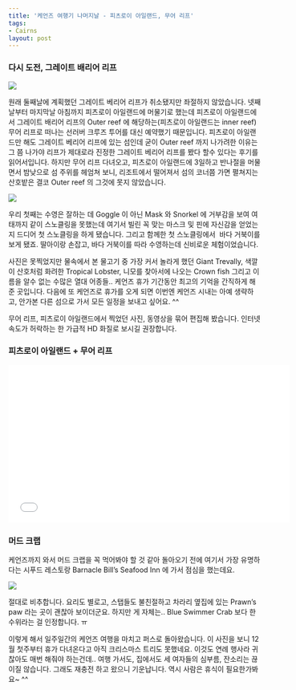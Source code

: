 ```yaml
---
title: '케언즈 여행기 나머지날 - 피츠로이 아일랜드, 무어 리프'
tags:
- Cairns
layout: post
---
```

### 다시 도전, 그레이트 배리어 리프 ###

![](http://i.imgur.com/2kv5bj1.jpg)

원래 둘째날에 계획했던 그레이트 베리어 리프가 취소됐지만 좌절하지 않았습니다. 넷째날부터 마지막날 아침까지 피츠로이 아일랜드에 머물기로 했는데 피츠로이 아일랜드에서 그레이트 배리어 리프의 Outer reef 에 해당하는(피츠로이 아일랜드는 inner reef) 무어 리프로 떠나는 선러버 크루즈 투어를 대신 예약했기 때문입니다. 피츠로이 아일랜드만 해도 그레이트 베리어 리프에 있는 섬인데 굳이 Outer reef 까지 나가려한 이유는 그 쯤 나가야 리프가 제대로라 진정한 그레이트 베리어 리프를 봤다 할수 있다는 후기를 읽어서입니다. 하지만 무어 리프 다녀오고, 피츠로이 아일랜드에 3일하고 반나절을 머물면서 밤낮으로 섬 주위를 헤엄쳐 보니, 리조트에서 떨어져서 섬의 코너쯤 가면 펼쳐지는 산호밭은 결코 Outer reef 의 그것에 못지 않았습니다.

![](http://i.imgur.com/IFqhOdG.jpg)

우리 첫째는 수영은 잘하는 데 Goggle 이 아닌 Mask 와 Snorkel 에 거부감을 보여 여태까지 같이 스노클링을 못했는데 여기서 빌린 꼭 맞는 마스크 및 핀에 자신감을 얻었는지 드디어 첫 스노클링을 하게 됐습니다. 그리고 함께한 첫 스노클링에서  바다 거북이를 보게 됐죠. 딸아이랑 손잡고, 바다 거북이를 따라 수영하는데 신비로운 체험이었습니다.


사진은 못찍었지만 물속에서 본 물고기 중 가장 커서 놀라게 했던 Giant Trevally, 색깔이 산호처럼 화려한 Tropical Lobster, 니모를 찾아서에 나오는 Crown fish 그리고 이름을 알수 없는 수많은 열대 어종들.. 케언즈 휴가 기간동안 최고의 기억을 간직하게 해준 곳입니다. 다음에 또 케언즈로 휴가를 오게 되면 이번엔 케언즈 시내는 아예 생략하고, 안가본 다른 섬으로 가서 모든 일정을 보내고 싶어요. ^^


무어 리프, 피츠로이 아일랜드에서 찍었던 사진, 동영상을 묶어 편집해 봤습니다. 인터넷 속도가 허락하는 한 가급적 HD 화질로 보시길 권장합니다.

### 피츠로이 아일랜드 + 무어 리프 ###

<iframe src="//www.youtube.com/embed/So-S0WV52eg" width="560px" height="315px" frameborder="0" scrolling="no" allowfullscreen=""></iframe>

### 머드 크랩 ###

케언즈까지 와서 머드 크랩을 꼭 먹어봐야 할 것 같아 돌아오기 전에 여기서 가장 유명하다는 시푸드 레스토랑 Barnacle Bill&#8217;s Seafood Inn 에 가서 점심을 했는데요.


![](http://i.imgur.com/YLs0XrF.jpg)

절대로 비추합니다. 요리도 별로고, 스탭들도 불친절하고 차라리 옆집에 있는 Prawn&#8217;s paw 라는 곳이 괜찮아 보이더군요. 하지만 게 자체는.. Blue Swimmer Crab 보다 한수위라는 걸 인정합니다. ㅠ

이렇게 해서 일주일간의 케언즈 여행을 마치고 퍼스로 돌아왔습니다. 이 사진을 보니 12월 첫주부터 휴가 다녀온다고 아직 크리스마스 트리도 못했네요. 이것도 연례 행사라 귀찮아도 매번 해줘야 하는건데.. 여행 가서도, 집에서도 세 여자들의 심부름, 잔소리는 끊이질 않습니다. 그래도 재충전 하고 왔으니 기운납니다. 역시 사람은 휴식이 필요한가봐요~ ^^
